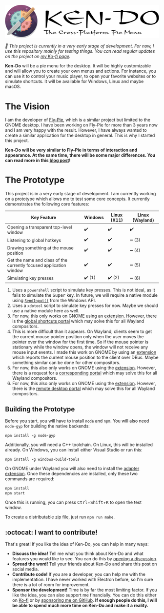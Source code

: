 <!--
SPDX-FileCopyrightText: Simon Schneegans <code@simonschneegans.de>
SPDX-License-Identifier: CC-BY-4.0
-->

<p align="center">
  <img src="docs/img/logo-big.png"/>
</p>


_:construction: This project is currently in a very early stage of development. For now, I use this repository mainly for testing things. You can read regular updates on the project on [my Ko-fi page](https://ko-fi.com/schneegans)._

**Ken-Do** will be a pie menu for the desktop.
It will be highly customizable and will allow you to create your own menus and actions.
For instance, you can use it to control your music player, to open your favorite websites or to simulate shortcuts.
It will be available for Windows, Linux and maybe macOS.

# The Vision


I am the developer of [Fly-Pie](https://github.com/Schneegans/Fly-Pie/), which is a similar project but limited to the GNOME desktop.
I have been working on Fly-Pie for more than 3 years now and I am very happy with the result.
However, I have always wanted to create a similar application for the desktop in general.
This is why I started this project.

**Ken-Do will be very similar to Fly-Pie in terms of interaction and appearance.
At the same time, there will be some major differences.
You can read more in this [blog post](https://ko-fi.com/post/Introducing-Ken-Do-L3L7L0FQ2)!**

# The Prototype

This project is in a very early stage of development.
I am currently working on a prototype which allows me to test some core concepts.
It currently demonstrates the following core features:

| Key Feature | Windows | Linux (X11) | Linux (Wayland) |
|-------------|---------|-------------|-----------------|
| Opening a transparent top-level window | :heavy_check_mark: | :heavy_check_mark: | :heavy_check_mark: |
| Listening to global hotkeys | :heavy_check_mark: | :heavy_check_mark: | :heavy_minus_sign: (3) |
| Drawing something at the mouse position | :heavy_check_mark: | :heavy_check_mark: | :heavy_minus_sign: (4) |
| Get the name and class of the currently focused application window | :heavy_check_mark: | :heavy_check_mark: | :heavy_minus_sign: (5) |
| Simulating key presses | :heavy_check_mark: (1) | :heavy_check_mark: (2) | :heavy_minus_sign: (6) |

1. Uses a `powershell` script to simulate key presses. This is not ideal, as it fails to simulate the <kbd>Super</kbd> key. In future, we will require a native module using [`SendInput()`](https://learn.microsoft.com/de-de/windows/win32/api/winuser/nf-winuser-sendinput) from the Windows API.
1. Uses a `xdotool` script to simulate key presses for now. Maybe we should use a native module here as well.
1. For now, this only works on GNOME using an [extension](https://github.com/ken-do-menu/gnome-shell-integration). However, there is the [global shortcuts portal](https://flatpak.github.io/xdg-desktop-portal/#gdbus-org.freedesktop.portal.GlobalShortcuts) which may solve this for all Wayland compositors.
1. This is more difficult than it appears. On Wayland, clients seem to get the current mouse pointer position only when the user moves the pointer over the window for the first time. So if the mouse pointer is stationary while the window opens, the window will not receive any mouse input events. I made this work on GNOME by using an [extension]((https://github.com/ken-do-menu/gnome-shell-integration)) which reports the current mouse position to the client over DBus. Maybe something similar can be done for other compositors.
1. For now, this also only works on GNOME using the [extension](https://github.com/ken-do-menu/gnome-shell-integration). However, there is a request for a [corresponding portal](https://github.com/flatpak/xdg-desktop-portal/issues/304) which may solve this for all Wayland compositors.
1. For now, this also only works on GNOME using the [extension](https://github.com/ken-do-menu/gnome-shell-integration). However, there is the [remote desktop portal](https://flatpak.github.io/xdg-desktop-portal/#gdbus-org.freedesktop.portal.RemoteDesktop) which may solve this for all Wayland compositors.

## Building the Prototype

Before you start, you will have to install `node` and `npm`.
You will also need `node-gyp` for building the native backends:

```
npm install -g node-gyp
```

Additionally, you will need a C++ toolchain.
On Linux, this will be installed already.
On Windows, you can install either Visual Studio or run this:


```
npm install -g windows-build-tools
```

On GNOME under Wayland you will also need to install the [adapter extension](https://github.com/ken-do-menu/gnome-shell-integration).
Once these dependencies are installed, only these two commands are required:

```
npm install
npm start
```

Once this is running, you can press <kbd>Ctrl</kbd>+<kbd>Shift</kbd>+<kbd>K</kbd> to open the test window.

To create a distributable zip file, just run `npm run make`.



## :octocat: I want to contribute!

That's great!
If you like the idea of Ken-Do, you can help in many ways:
* **Discuss the idea!** Tell me what you think about Ken-Do and what features you would like to see. You can do this by [opening a discussion](https://github.com/ken-do-menu/ken-do/discussions).
* **Spread the word!** Tell your friends about Ken-Do and share this post on social media.
* **Contribute code!** If you are a developer, you can help me with the implementation. I have never worked with Electron before, so I'm sure there is a lot of room for improvement.
* **Sponsor the development!** Time is by far the most limiting factor. If you like the idea, you can also support me financially. You can do this either on [Ko-fi](https://ko-fi.com/schneegans) or by [sponsoring me on GitHub](https://github.com/sponsors/Schneegans). **If enough people do this, I will be able to spend much more time on Ken-Do and make it a reality.**
